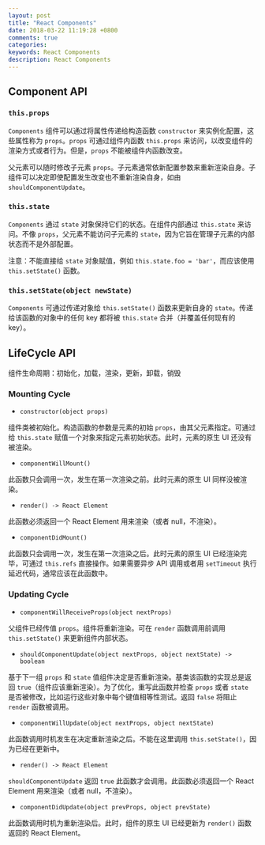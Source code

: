```yaml
---
layout: post
title: "React Components"
date: 2018-03-22 11:19:28 +0800
comments: true
categories: 
keywords: React Components
description: React Components
---
```


## Component API

### `this.props`

`Components` 组件可以通过将属性传递给构造函数 `constructor` 来实例化配置，这些属性称为 `props`。`props` 可通过组件内函数 `this.props` 来访问，以改变组件的渲染方式或者行为。但是，`props` 不能被组件内函数改变。

父元素可以随时修改子元素 `props`。子元素通常依新配置参数来重新渲染自身。子组件可以决定即使配置发生改变也不重新渲染自身，如由 `shouldComponentUpdate`。

### `this.state`

`Components` 通过 `state` 对象保持它们的状态。在组件内部通过 `this.state` 来访问。不像 `props`，父元素不能访问子元素的 `state`，因为它旨在管理子元素的内部状态而不是外部配置。

注意：不能直接给 `state` 对象赋值，例如 `this.state.foo = 'bar'`，而应该使用 `this.setState()` 函数。

### `this.setState(object newState)`

`Components` 可通过传递对象给 `this.setState()` 函数来更新自身的 `state`。传递给该函数的对象中的任何 key 都将被 `this.state` 合并（并覆盖任何现有的 key）。

## LifeCycle API

组件生命周期：初始化，加载，渲染，更新，卸载，销毁

<!--more-->

### Mounting Cycle

* `constructor(object props)`

组件类被初始化。构造函数的参数是元素的初始 `props`，由其父元素指定。可通过给 `this.state` 赋值一个对象来指定元素初始状态。此时，元素的原生 UI 还没有被渲染。

* `componentWillMount()`

此函数只会调用一次，发生在第一次渲染之前。此时元素的原生 UI 同样没被渲染。

* `render() -> React Element`

此函数必须返回一个 React Element 用来渲染（或者 null，不渲染）。

* `componentDidMount()`

此函数只会调用一次，发生在第一次渲染之后。此时元素的原生 UI 已经渲染完毕，可通过 `this.refs` 直接操作。如果需要异步 API 调用或者用 `setTimeout` 执行延迟代码，通常应该在此函数中。

### Updating Cycle

* `componentWillReceiveProps(object nextProps)`

父组件已经传值 `props`。组件将重新渲染。可在 `render` 函数调用前调用 `this.setState()` 来更新组件内部状态。

* `shouldComponentUpdate(object nextProps, object nextState) -> boolean`

基于下一组 `props` 和 `state` 值组件决定是否重新渲染。基类该函数的实现总是返回 `true`（组件应该重新渲染）。为了优化，重写此函数并检查 `props` 或者 `state` 是否被修改，比如运行这些对象中每个键值相等性测试。返回 `false` 将阻止 `render` 函数被调用。

* `componentWillUpdate(object nextProps, object nextState)`

此函数调用时机发生在决定重新渲染之后。不能在这里调用 `this.setState()`，因为已经在更新中。

* `render() -> React Element`

`shouldComponentUpdate` 返回 `true` 此函数才会调用。此函数必须返回一个 React Element 用来渲染（或者 null，不渲染）。

* `componentDidUpdate(object prevProps, object prevState)`

此函数调用时机为重新渲染后。此时，组件的原生 UI 已经更新为 `render()` 函数返回的 React Element。


